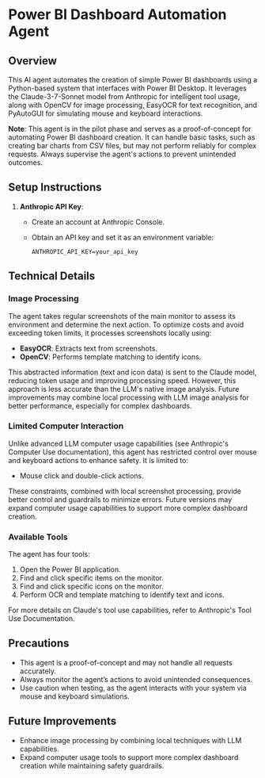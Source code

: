 # Power BI Dashboard Automation Agent

## Overview

This AI agent automates the creation of simple Power BI dashboards using a Python-based system that interfaces with Power BI Desktop. It leverages the Claude-3-7-Sonnet model from Anthropic for intelligent tool usage, along with OpenCV for image processing, EasyOCR for text recognition, and PyAutoGUI for simulating mouse and keyboard interactions.

**Note**: This agent is in the pilot phase and serves as a proof-of-concept for automating Power BI dashboard creation. It can handle basic tasks, such as creating bar charts from CSV files, but may not perform reliably for complex requests. Always supervise the agent's actions to prevent unintended outcomes.

## Setup Instructions

1. **Anthropic API Key**:

   - Create an account at Anthropic Console.

   - Obtain an API key and set it as an environment variable:

     ```
     ANTHROPIC_API_KEY=your_api_key
     ```

## Technical Details

### Image Processing

The agent takes regular screenshots of the main monitor to assess its environment and determine the next action. To optimize costs and avoid exceeding token limits, it processes screenshots locally using:

- **EasyOCR**: Extracts text from screenshots.
- **OpenCV**: Performs template matching to identify icons.

This abstracted information (text and icon data) is sent to the Claude model, reducing token usage and improving processing speed. However, this approach is less accurate than the LLM's native image analysis. Future improvements may combine local processing with LLM image analysis for better performance, especially for complex dashboards.

### Limited Computer Interaction

Unlike advanced LLM computer usage capabilities (see Anthropic's Computer Use documentation), this agent has restricted control over mouse and keyboard actions to enhance safety. It is limited to:

- Mouse click and double-click actions.

These constraints, combined with local screenshot processing, provide better control and guardrails to minimize errors. Future versions may expand computer usage capabilities to support more complex dashboard creation.

### Available Tools

The agent has four tools:

1. Open the Power BI application.
2. Find and click specific items on the monitor.
3. Find and click specific icons on the monitor.
4. Perform OCR and template matching to identify text and icons.

For more details on Claude's tool use capabilities, refer to Anthropic's Tool Use Documentation.

## Precautions

- This agent is a proof-of-concept and may not handle all requests accurately.
- Always monitor the agent’s actions to avoid unintended consequences.
- Use caution when testing, as the agent interacts with your system via mouse and keyboard simulations.

## Future Improvements

- Enhance image processing by combining local techniques with LLM capabilities.
- Expand computer usage tools to support more complex dashboard creation while maintaining safety guardrails.